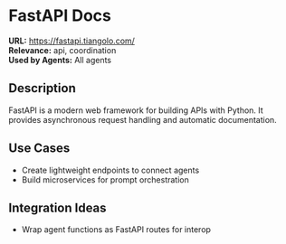# FastAPI Docs

**URL:** https://fastapi.tiangolo.com/  
**Relevance:** api, coordination  
**Used by Agents:** All agents

## Description
FastAPI is a modern web framework for building APIs with Python. It provides asynchronous request handling and automatic documentation.

## Use Cases
- Create lightweight endpoints to connect agents
- Build microservices for prompt orchestration

## Integration Ideas
- Wrap agent functions as FastAPI routes for interop
